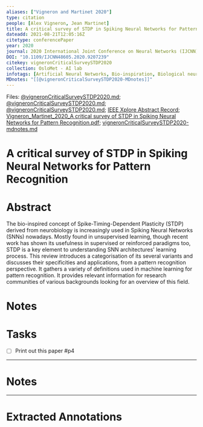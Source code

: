 ```yaml
---
aliases: ["Vigneron and Martinet 2020"]
type: citation
people: [Alex Vigneron, Jean Martinet]
title: A critical survey of STDP in Spiking Neural Networks for Pattern Recognition
dateadd: 2021-08-21T12:05:16Z
citetype: conferencePaper
year: 2020
journal: 2020 International Joint Conference on Neural Networks (IJCNN)
DOI: "10.1109/IJCNN48605.2020.9207239"
citekey: vigneronCriticalSurveySTDP2020
collection: OsloMet - AI lab
infotags: [Artificial Neural Networks, Bio-inspiration, Biological neural networks, Computer architecture, Encoding, Machine Learning, Neurons, Pattern Recognition, Pattern recognition, STDP, Spiking Neural Networks, Synapses, Unsupervised Learning]
MDnotes: "[[@vigneronCriticalSurveySTDP2020-MDnotes]]"
---
```


Files: [@vigneronCriticalSurveySTDP2020.md](file://G:\My%20Drive\Obsidian\Obsidian\Charlie%20Vault\Citations\@vigneronCriticalSurveySTDP2020.md); [@vigneronCriticalSurveySTDP2020.md](file://G:\My%20Drive\Obsidian\Obsidian\Charlie%20Vault\Citations\@vigneronCriticalSurveySTDP2020.md); [@vigneronCriticalSurveySTDP2020.md](file:///home/Mike/Insync/m@tarlton.info/Google%20Drive/05.%20Obsidian/Obsidian/oslomet/Zotero%20Papers/@vigneronCriticalSurveySTDP2020.md); [IEEE Xplore Abstract Record](file:///home/michaelt/Insync/m@tarlton.info/Google%20Drive/06.%20Zotero/storage/U8N8BIXP/9207239.html); [Vigneron_Martinet_2020_A critical survey of STDP in Spiking Neural Networks for Pattern Recognition.pdf](file:///home/michaelt/Insync/m@tarlton.info/Google%20Drive/06.%20Zotero/storage/Vigneron_Martinet_2020_A%20critical%20survey%20of%20STDP%20in%20Spiking%20Neural%20Networks%20for%20Pattern%20Recognition.pdf); [vigneronCriticalSurveySTDP2020-mdnotes.md](file:///home/Mike/Insync/m@tarlton.info/Google%20Drive/05.%20Obsidian/Obsidian/oslomet/Zotero%20Papers/vigneronCriticalSurveySTDP2020-mdnotes.md)



# A critical survey of STDP in Spiking Neural Networks for Pattern Recognition
# Abstract
The bio-inspired concept of Spike-Timing-Dependent Plasticity (STDP) derived from neurobiology is increasingly used in Spiking Neural Networks (SNNs) nowadays. Mostly found in unsupervised learning, though recent work has shown its usefulness in supervised or reinforced paradigms too, STDP is a key element to understanding SNN architectures' learning process. This review introduces a categorisation of its several variants and discusses their specificities and applications, from a pattern recognition perspective. It gathers a variety of definitions used in machine learning for pattern recognition. It provides relevant information for research communities of various backgrounds looking for an overview of this field.

# Notes

# Tasks
- [ ] Print out this paper #p4


----

# Notes



----

# Extracted Annotations

